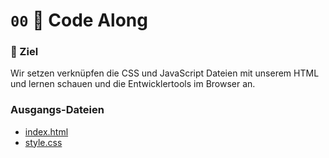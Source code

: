 # ``00`` 🧐 Code Along

### 🏁 Ziel
Wir setzen verknüpfen die CSS und JavaScript Dateien mit unserem HTML und lernen schauen und die Entwicklertools im Browser an.

### Ausgangs-Dateien
- [index.html](./index.html)
- [style.css](./style.css)
